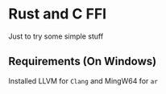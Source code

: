 # Rust and C FFI

Just to try some simple stuff

## Requirements (On Windows)

Installed LLVM for `Clang` and MingW64 for `ar`